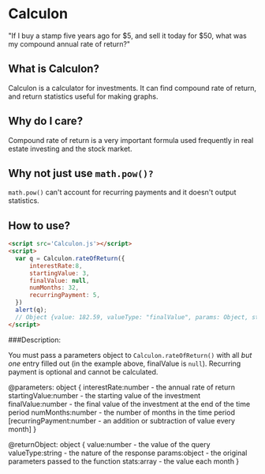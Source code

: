 Calculon
========

"If I buy a stamp five years ago for $5, and sell it today for $50, what was my compound annual rate of return?"

What is Calculon?
------
Calculon is a calculator for investments. It can find compound rate of return, and return statistics useful for making graphs.

Why do I care?
------
Compound rate of return is a very important formula used frequently in real estate investing and the stock market. 

Why not just use `math.pow()?`
-------
`math.pow()` can't account for recurring payments and it doesn't output statistics.

How to use?
-----------

```html
<script src='Calculon.js'></script>
<script>
  var q = Calculon.rateOfReturn({
      interestRate:8,
      startingValue: 3,
      finalValue: null,
      numMonths: 32,
      recurringPayment: 5,
  })
  alert(q);
  // Object {value: 182.59, valueType: "finalValue", params: Object, stats: Array[32]}
</script>
```

###Description:

You must pass a parameters object to `Calculon.rateOfReturn()` with all *but one* entry filled out (in the example above, finalValue is `null`). Recurring payment is optional and cannot be calculated.

@parameters: object { 
    interestRate:number - the annual rate of return 
    startingValue:number - the starting value of the investment 
    finalValue:number - the final value of the investment at the end of the time period
    numMonths:number -  the number of months in the time period
    [recurringPayment:number - an addition or subtraction of value every month]
} 

@returnObject: object { 
    value:number - the value of the query
    valueType:string - the nature of the response 
    params:object - the original parameters passed to the function
    stats:array - the value each month
} 

